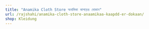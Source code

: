 ```yaml
---
title: "Anamika Cloth Store অনামিকা কাপড়ের দোকান"
url: /rajshahi/anamika-cloth-store-anaamikaa-kaapdd-er-dokaan/
shop: Kleidung
---
```

